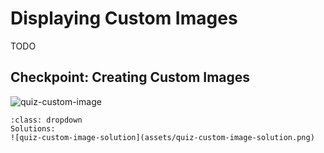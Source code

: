 # Displaying Custom Images

TODO

## Checkpoint: Creating Custom Images

![quiz-custom-image](assets/quiz-custom-image.png)

```{admonition} Click here to reveal the solutions.
:class: dropdown
Solutions:
![quiz-custom-image-solution](assets/quiz-custom-image-solution.png)
```